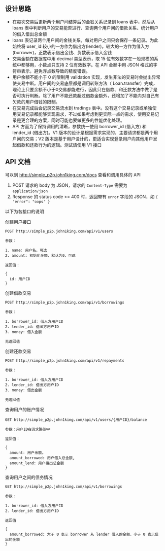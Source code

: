 

## 设计思路

* 在每次交易后更新两个用户间结算后的金钱关系记录到 loans 表中，然后从 loans 表中判断用户的交易能否进行、查询两个用户间的借款关系、统计用户的借入借出总金额
* loans 表记录两个用户间的金钱关系，每对用户之间只会保存一条记录。为此始终将 user_id 较小的一方作为借出方(lender)，较大的一方作为借入方(borrower)，正数表示借出金钱、负数表示借入金钱
* 交易金额在数据库中用 decimal 类型表示，取 15 位有效数字在一般规模的系统中都够用，小数点只支持 2 位有效数字。在 API 金额中用 JSON 格式的字符串表示，避免浮点数导致的精度错误。
* 用户余额不能小于 0 的限制用 validation 实现，发生非法的交易时会抛出异常使交易中断。用户间的交易底层都是调用转账方法（ Loan.transfer）完成，理论上只要余额不小于0交易都能进行，因此只在借款、和还款方法中做了是否可执行判断。除了用户不能还款超过借款金额外，还增加了不能向对自己有欠款的用户借钱的限制。
* 在交易完成后会记录交易流水到 tradings 表中。没有这个交易记录或单独使用交易记录都能够实现需求，不过如果考虑到更实际一点的需求，使用交易记录是更合理的方案，同时可能也要做更多的性能优化处理。
* API 方面为了保持调用的清晰，参数统一使用 borrower_id (借入方) 和 lender_id (借出方)。V1 版本的设计是根据需求实现的，主要请求都是两个用户间的交易；V2 版本是基于用户设计的，更适合实现登录用户向其他用户发起借款和还款行为的逻辑。测试请使用 V1 接口


## API 文档

可以到 http://simple_p2p.john1king.com/docs 查看和调用具体的 API

1. POST 请求的 body 为 JSON，请求的 `Content-Type` 需要为 `application/json`
2. Response 的 status code >= 400 时，返回带有 `error` 字段的 JSON，如 `{ "error": "oops" }`

以下为各接口的说明


创建用户接口

```
POST http://simple_p2p.john1king.com/api/v1/users

参数：

1. name: 用户名，可选
2. amount: 初始化金额，默认为0，可选

返回值：

{
  id: 用户ID
}

```


创建借款交易

```
POST http://simple_p2p.john1king.com/api/v1/borrowings

参数：

1. borrower_id: 借入方用户ID
2. lender_id: 借出方用户ID
3. money: 借入金额

无返回值
```


创建还款交易

```
POST http://simple_p2p.john1king.com/api/v1/repayments

参数：

1. borrower_id: 借入方用户ID
2. lender_id: 借出方用户ID
3. money: 借出金额

无返回值
```

查询用户的账户情况

```
GET http://simple_p2p.john1king.com/api/v1/users/{用户ID}/balance

参数：用户ID在请求路径中

返回值：

{
  amount: 用户余额，
  amount_borrowed: 用户借入总金额,
  amount_lend: 用户接出总金额
}
```


查询用户之间的债务情况

```
GET http://simple_p2p.john1king.com/api/v1/borrowings

参数：

1. borrower_id: 借入方用户ID
2. lender_id: 借出方用户ID

返回值

{
  amount_borrowed: 大于 0 表示 borrower 从 lender 借入的金额，小于 0 表示借出的金额
}
```
